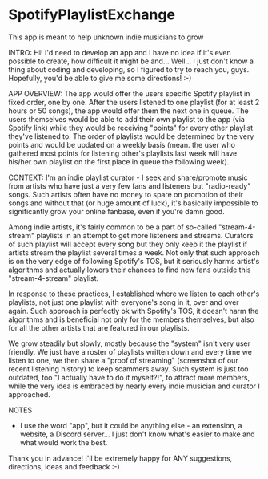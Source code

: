 # SpotifyPlaylistExchange
This app is meant to help unknown indie musicians to grow

INTRO:
Hi! I'd need to develop an app and I have no idea if it's even possible to create, how difficult it might be and... Well... I just don't know a thing about coding and developing, so I figured to try to reach you, guys. Hopefully, you'd be able to give me some directions! :-)

APP OVERVIEW:
The app would offer the users specific Spotify playlist in fixed order, one by one. After the users listened to one playlist (for at least 2 hours or 50 songs), the app would offer them the next one in queue. The users themselves would be able to add their own playlist to the app (via Spotify link) while they would be receiving "points" for every other playlist they've listened to. The order of playlists would be determined by the very points and would be updated on a weekly basis (mean. the user who gathered most points for listening other's playlists last week will have his/her own playlist on the first place in queue the following week).

CONTEXT:
I'm an indie playlist curator - I seek and share/promote music from artists who have just a very few fans and listeners but "radio-ready" songs. Such artists often have no money to spare on promotion of their songs and without that (or huge amount of luck), it's basically impossible to significantly grow your online fanbase, even if you're damn good.

Among indie artists, it's fairly common to be a part of so-called "stream-4-stream" playlists in an attempt to get more listeners and streams. Curators of such playlist will accept every song but they only keep it the playlist if artists stream the playlist several times a week. Not only that such approach is on the very edge of following Spotify's TOS, but it seriously harms artist's algorithms and actually lowers their chances to find new fans outside this "stream-4-stream" playlist.

In response to these practices, I established where we listen to each other's playlists, not just one playlist with everyone's song in it, over and over again. Such approach is perfectly ok with Spotify's TOS, it doesn't harm the algorithms and is beneficial not only for the members themselves, but also for all the other artists that are featured in our playlists.

We grow steadily but slowly, mostly because the "system" isn't very user friendly. We just have a roster of playlists written down and every time we listen to one, we then share a "proof of streaming" (screenshot of our recent listening history) to keep scammers away. Such system is just too outdated, too "I actually have to do it myself?!", to attract more members, while the very idea is embraced by nearly every indie musician and curator I approached.

NOTES
- I use the word "app", but it could be anything else - an extension, a website, a Discord server... I just don't know what's easier to make and what would work the best.



Thank you in advance! I'll be extremely happy for ANY suggestions, directions, ideas and feedback :-)
